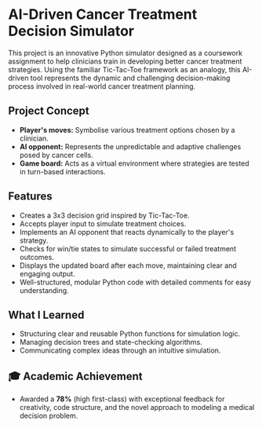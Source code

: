 # AI-Driven Cancer Treatment Decision Simulator

This project is an innovative Python simulator designed as a coursework assignment to help clinicians train in developing better cancer treatment strategies. Using the familiar Tic-Tac-Toe framework as an analogy, this AI-driven tool represents the dynamic and challenging decision-making process involved in real-world cancer treatment planning.

## Project Concept

- **Player's moves:** Symbolise various treatment options chosen by a clinician.
- **AI opponent:** Represents the unpredictable and adaptive challenges posed by cancer cells.
- **Game board:** Acts as a virtual environment where strategies are tested in turn-based interactions.


## Features

- Creates a 3x3 decision grid inspired by Tic-Tac-Toe.
- Accepts player input to simulate treatment choices.
- Implements an AI opponent that reacts dynamically to the player's strategy.
- Checks for win/tie states to simulate successful or failed treatment outcomes.
- Displays the updated board after each move, maintaining clear and engaging output.
- Well-structured, modular Python code with detailed comments for easy understanding.

## What I Learned

- Structuring clear and reusable Python functions for simulation logic.
- Managing decision trees and state-checking algorithms.
- Communicating complex ideas through an intuitive simulation.

## 🎓 Academic Achievement

- Awarded a **78%** (high first-class) with exceptional feedback for creativity, code structure, and the novel approach to modeling a medical decision problem.
